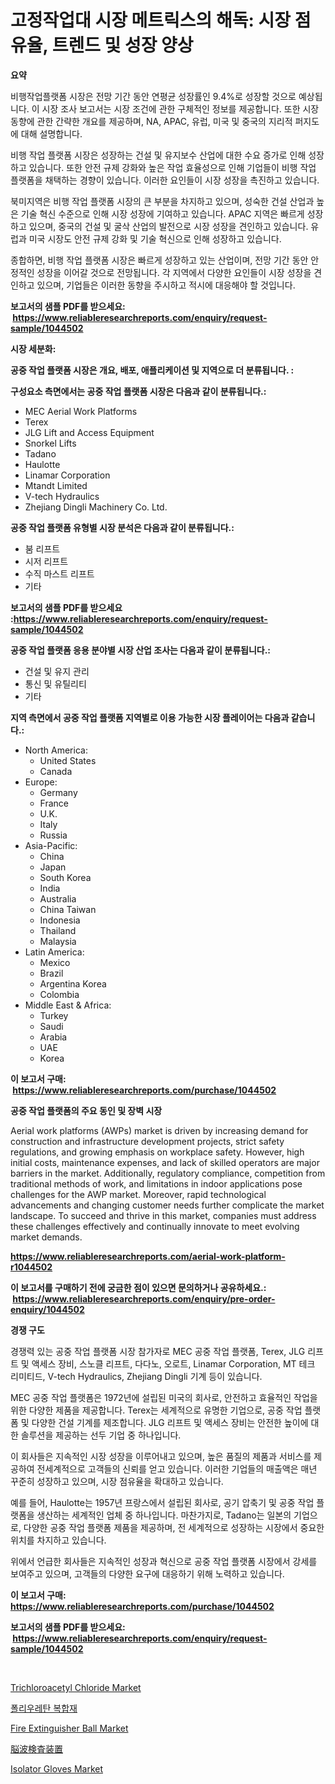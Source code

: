 <p><h1>고정작업대 시장 메트릭스의 해독: 시장 점유율, 트렌드 및 성장 양상</h1></p><p><strong>요약</strong></p>
<p><p>비행작업플랫폼 시장은 전망 기간 동안 연평균 성장률인 9.4%로 성장할 것으로 예상됩니다. 이 시장 조사 보고서는 시장 조건에 관한 구체적인 정보를 제공합니다. 또한 시장 동향에 관한 간략한 개요를 제공하며, NA, APAC, 유럽, 미국 및 중국의 지리적 퍼지도에 대해 설명합니다.</p><p>비행 작업 플랫폼 시장은 성장하는 건설 및 유지보수 산업에 대한 수요 증가로 인해 성장하고 있습니다. 또한 안전 규제 강화와 높은 작업 효율성으로 인해 기업들이 비행 작업 플랫폼을 채택하는 경향이 있습니다. 이러한 요인들이 시장 성장을 촉진하고 있습니다.</p><p>북미지역은 비행 작업 플랫폼 시장의 큰 부분을 차지하고 있으며, 성숙한 건설 산업과 높은 기술 혁신 수준으로 인해 시장 성장에 기여하고 있습니다. APAC 지역은 빠르게 성장하고 있으며, 중국의 건설 및 굴삭 산업의 발전으로 시장 성장을 견인하고 있습니다. 유럽과 미국 시장도 안전 규제 강화 및 기술 혁신으로 인해 성장하고 있습니다.</p><p>종합하면, 비행 작업 플랫폼 시장은 빠르게 성장하고 있는 산업이며, 전망 기간 동안 안정적인 성장을 이어갈 것으로 전망됩니다. 각 지역에서 다양한 요인들이 시장 성장을 견인하고 있으며, 기업들은 이러한 동향을 주시하고 적시에 대응해야 할 것입니다.</p></p>
<p><strong>보고서의 샘플 PDF를 받으세요: &nbsp;<a href="https://www.reliableresearchreports.com/enquiry/request-sample/1044502">https://www.reliableresearchreports.com/enquiry/request-sample/1044502</a></strong></p>
<p><strong>시장 세분화:</strong></p>
<p><strong> 공중 작업 플랫폼 시장은 개요, 배포, 애플리케이션 및 지역으로 더 분류됩니다. :</strong></p>
<p><strong>구성요소 측면에서는 공중 작업 플랫폼 시장은 다음과 같이 분류됩니다.:</strong></p>
<p><ul><li>MEC Aerial Work Platforms</li><li>Terex</li><li>JLG Lift and Access Equipment</li><li>Snorkel Lifts</li><li>Tadano</li><li>Haulotte</li><li>Linamar Corporation</li><li>Mtandt Limited</li><li>V-tech Hydraulics</li><li>Zhejiang Dingli Machinery Co. Ltd.</li></ul></p>
<p><strong> 공중 작업 플랫폼 유형별 시장 분석은 다음과 같이 분류됩니다.:</strong></p>
<p><ul><li>붐 리프트</li><li>시저 리프트</li><li>수직 마스트 리프트</li><li>기타</li></ul></p>
<p><strong>보고서의 샘플 PDF를 받으세요 :<a href="https://www.reliableresearchreports.com/enquiry/request-sample/1044502">https://www.reliableresearchreports.com/enquiry/request-sample/1044502</a></strong></p>
<p><strong> 공중 작업 플랫폼 응용 분야별 시장 산업 조사는 다음과 같이 분류됩니다.:</strong></p>
<p><ul><li>건설 및 유지 관리</li><li>통신 및 유틸리티</li><li>기타</li></ul></p>
<p><strong>지역 측면에서 공중 작업 플랫폼 지역별로 이용 가능한 시장 플레이어는 다음과 같습니다.:</strong></p>
<p><ul>
    <li>
        North America:
        <ul>
            <li>United States</li>
            <li>Canada</li>
        </ul>
    </li>
    <li>
        Europe:
        <ul>
            <li>Germany</li>
            <li>France</li>
            <li>U.K.</li>
            <li>Italy</li>
            <li>Russia</li>
        </ul>
    </li>
    <li>
        Asia-Pacific:
        <ul>
            <li>China</li>
            <li>Japan</li>
            <li>South Korea</li>
            <li>India</li>
            <li>Australia</li>
            <li>China Taiwan</li>
            <li>Indonesia</li>
            <li>Thailand</li>
            <li>Malaysia</li>
        </ul>
    </li>
    <li>
        Latin America:
        <ul>
            <li>Mexico</li>
            <li>Brazil</li>
            <li>Argentina Korea</li>
            <li>Colombia</li>
        </ul>
    </li>
    <li>
        Middle East & Africa:
        <ul>
            <li>Turkey</li>
            <li>Saudi</li>
            <li>Arabia</li>
            <li>UAE</li>
            <li>Korea</li>
        </ul>
    </li>
    </ul></p>
<p><strong>이 보고서 구매: &nbsp;<a href="https://www.reliableresearchreports.com/purchase/1044502">https://www.reliableresearchreports.com/purchase/1044502</a></strong></p>
<p><strong>공중 작업 플랫폼의 주요 동인 및 장벽 시장</strong></p>
<p><p>Aerial work platforms (AWPs) market is driven by increasing demand for construction and infrastructure development projects, strict safety regulations, and growing emphasis on workplace safety. However, high initial costs, maintenance expenses, and lack of skilled operators are major barriers in the market. Additionally, regulatory compliance, competition from traditional methods of work, and limitations in indoor applications pose challenges for the AWP market. Moreover, rapid technological advancements and changing customer needs further complicate the market landscape. To succeed and thrive in this market, companies must address these challenges effectively and continually innovate to meet evolving market demands.</p></p>
<p><strong><a href="https://www.reliableresearchreports.com/aerial-work-platform-r1044502">https://www.reliableresearchreports.com/aerial-work-platform-r1044502</a></strong></p>
<p><strong>이 보고서를 구매하기 전에 궁금한 점이 있으면 문의하거나 공유하세요.: &nbsp;<a href="https://www.reliableresearchreports.com/enquiry/pre-order-enquiry/1044502">https://www.reliableresearchreports.com/enquiry/pre-order-enquiry/1044502</a></strong></p>
<p><strong>경쟁 구도</strong></p>
<p><p>경쟁력 있는 공중 작업 플랫폼 시장 참가자로 MEC 공중 작업 플랫폼, Terex, JLG 리프트 및 액세스 장비, 스노클 리프트, 다다노, 오로트, Linamar Corporation, MT 테크 리미티드, V-tech Hydraulics, Zhejiang Dingli 기계 등이 있습니다. </p><p>MEC 공중 작업 플랫폼은 1972년에 설립된 미국의 회사로, 안전하고 효율적인 작업을 위한 다양한 제품을 제공합니다. Terex는 세계적으로 유명한 기업으로, 공중 작업 플랫폼 및 다양한 건설 기계를 제조합니다. JLG 리프트 및 액세스 장비는 안전한 높이에 대한 솔루션을 제공하는 선두 기업 중 하나입니다. </p><p>이 회사들은 지속적인 시장 성장을 이루어내고 있으며, 높은 품질의 제품과 서비스를 제공하여 전세계적으로 고객들의 신뢰를 얻고 있습니다. 이러한 기업들의 매출액은 매년 꾸준히 성장하고 있으며, 시장 점유율을 확대하고 있습니다. </p><p>예를 들어, Haulotte는 1957년 프랑스에서 설립된 회사로, 공기 압축기 및 공중 작업 플랫폼을 생산하는 세계적인 업체 중 하나입니다. 마찬가지로, Tadano는 일본의 기업으로, 다양한 공중 작업 플랫폼 제품을 제공하며, 전 세계적으로 성장하는 시장에서 중요한 위치를 차지하고 있습니다.</p><p>위에서 언급한 회사들은 지속적인 성장과 혁신으로 공중 작업 플랫폼 시장에서 강세를 보여주고 있으며, 고객들의 다양한 요구에 대응하기 위해 노력하고 있습니다.</p></p>
<p><strong>이 보고서 구매: &nbsp; <a href="https://www.reliableresearchreports.com/purchase/1044502">https://www.reliableresearchreports.com/purchase/1044502</a></strong></p>
<p><strong>보고서의 샘플 PDF를 받으세요: &nbsp;<a href="https://www.reliableresearchreports.com/enquiry/request-sample/1044502">https://www.reliableresearchreports.com/enquiry/request-sample/1044502</a></strong><strong></strong></p>
<p>&nbsp;</p>
<p><p><a href="https://issuu.com/reportprime-2/docs/trichloroacetyl-chloride-market-size-2030.pptx">Trichloroacetyl Chloride Market</a></p><p><a href="https://github.com/WilburKihn5676/Market-Research-Report-List-1/blob/main/659066122365.md">폴리우레탄 복합재</a></p><p><a href="https://issuu.com/reportprime-2/docs/fire-extinguisher-ball-market-size-2030.pptx">Fire Extinguisher Ball Market</a></p><p><a href="https://github.com/dzy793153605/Market-Research-Report-List-1/blob/main/577991836128.md">脳波検査装置</a></p><p><a href="https://github.com/marloy8/Market-Research-Report-List-4/blob/main/isolator-gloves-market.md">Isolator Gloves Market</a></p></p>